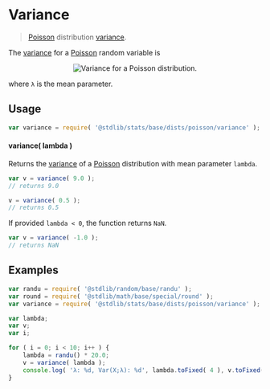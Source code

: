 <!--

@license Apache-2.0

Copyright (c) 2018 The Stdlib Authors.

Licensed under the Apache License, Version 2.0 (the "License");
you may not use this file except in compliance with the License.
You may obtain a copy of the License at

   http://www.apache.org/licenses/LICENSE-2.0

Unless required by applicable law or agreed to in writing, software
distributed under the License is distributed on an "AS IS" BASIS,
WITHOUT WARRANTIES OR CONDITIONS OF ANY KIND, either express or implied.
See the License for the specific language governing permissions and
limitations under the License.

-->

# Variance

> [Poisson][poisson-distribution] distribution [variance][variance].

<!-- Section to include introductory text. Make sure to keep an empty line after the intro `section` element and another before the `/section` close. -->

<section class="intro">

The [variance][variance] for a [Poisson][poisson-distribution] random variable is

<!-- <equation class="equation" label="eq:poisson_variance" align="center" raw="\operatorname{Var}\left( X \right) = \lambda" alt="Variance for a Poisson distribution."> -->

<div class="equation" align="center" data-raw-text="\operatorname{Var}\left( X \right) = \lambda" data-equation="eq:poisson_variance">
    <img src="https://cdn.jsdelivr.net/gh/stdlib-js/stdlib@51534079fef45e990850102147e8945fb023d1d0/lib/node_modules/@stdlib/stats/base/dists/poisson/variance/docs/img/equation_poisson_variance.svg" alt="Variance for a Poisson distribution.">
    <br>
</div>

<!-- </equation> -->

where `λ` is the mean parameter.

</section>

<!-- /.intro -->

<!-- Package usage documentation. -->

<section class="usage">

## Usage

```javascript
var variance = require( '@stdlib/stats/base/dists/poisson/variance' );
```

#### variance( lambda )

Returns the [variance][variance] of a [Poisson][poisson-distribution] distribution with mean parameter `lambda`.

```javascript
var v = variance( 9.0 );
// returns 9.0

v = variance( 0.5 );
// returns 0.5
```

If provided `lambda < 0`, the function returns `NaN`.

```javascript
var v = variance( -1.0 );
// returns NaN
```

</section>

<!-- /.usage -->

<!-- Package usage notes. Make sure to keep an empty line after the `section` element and another before the `/section` close. -->

<section class="notes">

</section>

<!-- /.notes -->

<!-- Package usage examples. -->

<section class="examples">

## Examples

<!-- eslint no-undef: "error" -->

```javascript
var randu = require( '@stdlib/random/base/randu' );
var round = require( '@stdlib/math/base/special/round' );
var variance = require( '@stdlib/stats/base/dists/poisson/variance' );

var lambda;
var v;
var i;

for ( i = 0; i < 10; i++ ) {
    lambda = randu() * 20.0;
    v = variance( lambda );
    console.log( 'λ: %d, Var(X;λ): %d', lambda.toFixed( 4 ), v.toFixed( 4 ) );
}
```

</section>

<!-- /.examples -->

<!-- Section to include cited references. If references are included, add a horizontal rule *before* the section. Make sure to keep an empty line after the `section` element and another before the `/section` close. -->

<section class="references">

</section>

<!-- /.references -->

<!-- Section for related `stdlib` packages. Do not manually edit this section, as it is automatically populated. -->

<section class="related">

</section>

<!-- /.related -->

<!-- Section for all links. Make sure to keep an empty line after the `section` element and another before the `/section` close. -->

<section class="links">

[poisson-distribution]: https://en.wikipedia.org/wiki/Poisson_distribution

[variance]: https://en.wikipedia.org/wiki/Variance

</section>

<!-- /.links -->
